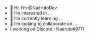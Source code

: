 - 👋 Hi, I’m @NaérutoDev
- 👀 I’m interested in ...
- 🌱 I’m currently learning ...
- 💞️ I’m looking to collaborate on ...
- I working on Discord : Naéruto#9711

<!---
TeykiDev/TeykiDev is a ✨ special ✨ repository because its `README.md` (this file) appears on your GitHub profile.
You can click the Preview link to take a look at your changes.
--->
